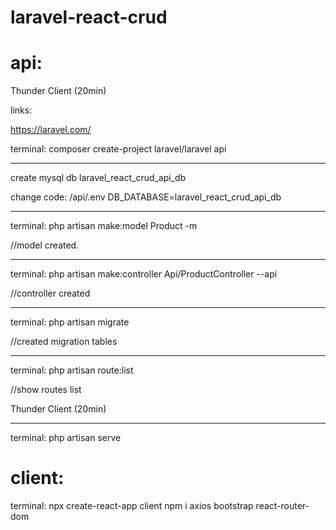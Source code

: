 # laravel-react-crud

# api:

Thunder Client (20min)

links:

https://laravel.com/


terminal:
composer create-project laravel/laravel api


***********************
create mysql db laravel_react_crud_api_db

change code:
/api/.env 
DB_DATABASE=laravel_react_crud_api_db

************
terminal:
php artisan make:model Product -m

//model created.


******************
terminal:
php artisan make:controller Api/ProductController --api

//controller created

*******************
terminal: 
php artisan migrate

//created migration tables
*********************

terminal:
php artisan route:list

//show routes list

Thunder Client (20min)

*************************
terminal:
php artisan serve


# client:

terminal:
npx create-react-app  client
npm i axios bootstrap react-router-dom




